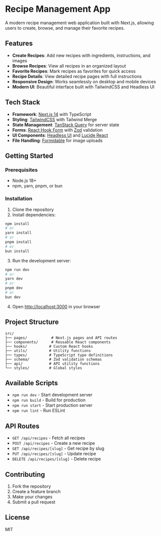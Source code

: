 # Recipe Management App

A modern recipe management web application built with Next.js, allowing users to create, browse, and manage their favorite recipes.

## Features

- **Create Recipes**: Add new recipes with ingredients, instructions, and images
- **Browse Recipes**: View all recipes in an organized layout
- **Favorite Recipes**: Mark recipes as favorites for quick access
- **Recipe Details**: View detailed recipe pages with full instructions
- **Responsive Design**: Works seamlessly on desktop and mobile devices
- **Modern UI**: Beautiful interface built with TailwindCSS and Headless UI

## Tech Stack

- **Framework**: [Next.js 14](https://nextjs.org/) with TypeScript
- **Styling**: [TailwindCSS](https://tailwindcss.com/) with Tailwind Merge
- **State Management**: [TanStack Query](https://tanstack.com/query) for server state
- **Forms**: [React Hook Form](https://react-hook-form.com/) with [Zod](https://zod.dev/) validation
- **UI Components**: [Headless UI](https://headlessui.com/) and [Lucide React](https://lucide.dev/)
- **File Handling**: [Formidable](https://github.com/node-formidable/formidable) for image uploads

## Getting Started

### Prerequisites

- Node.js 18+
- npm, yarn, pnpm, or bun

### Installation

1. Clone the repository
2. Install dependencies:

```bash
npm install
# or
yarn install
# or
pnpm install
# or
bun install
```

3. Run the development server:

```bash
npm run dev
# or
yarn dev
# or
pnpm dev
# or
bun dev
```

4. Open [http://localhost:3000](http://localhost:3000) in your browser

## Project Structure

```
src/
├── pages/           # Next.js pages and API routes
├── components/      # Reusable React components
├── hooks/          # Custom React hooks
├── utils/          # Utility functions
├── types/          # TypeScript type definitions
├── schema/         # Zod validation schemas
├── api/            # API utility functions
└── styles/         # Global styles
```

## Available Scripts

- `npm run dev` - Start development server
- `npm run build` - Build for production
- `npm run start` - Start production server
- `npm run lint` - Run ESLint

## API Routes

- `GET /api/recipes` - Fetch all recipes
- `POST /api/recipes` - Create a new recipe
- `GET /api/recipes/[slug]` - Get recipe by slug
- `PUT /api/recipes/[slug]` - Update recipe
- `DELETE /api/recipes/[slug]` - Delete recipe

## Contributing

1. Fork the repository
2. Create a feature branch
3. Make your changes
4. Submit a pull request

## License

MIT
